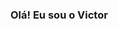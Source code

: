 ### Olá! Eu sou o Victor

<!--
**VictorMoraesSantos/VictorMoraesSantos** is a ✨ _special_ ✨ repository because its `README.md` (this file) appears on your GitHub profile.

Here are some ideas to get you started:

- 🔭 Trabalhando com HTML, CSS e Javascript.
- 🌱 Estudando React.

[![Anurag's GitHub stats](https://github-readme-stats.vercel.app/api?username=VictorMoraesSantos)](https://github.com/VictorMoraesSantos/github-readme-stats)
